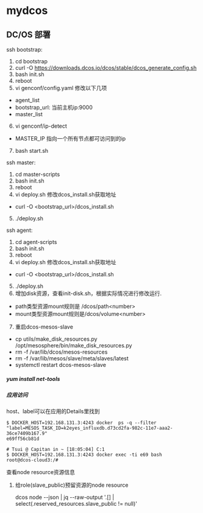 # mydcos

## DC/OS 部署

ssh bootstrap:

1. cd bootstrap
2. curl -O https://downloads.dcos.io/dcos/stable/dcos_generate_config.sh
3. bash init.sh
4. reboot
5. vi genconf/config.yaml 修改以下几项
  * agent_list
  * bootstrap_url: 当前主机ip:9000
  * master_list
6. vi genconf/ip-detect
  * MASTER_IP 指向一个所有节点都可访问到的ip
7. bash start.sh

ssh master:

1. cd master-scripts
2. bash init.sh
3. reboot
4. vi deploy.sh 修改dcos_install.sh获取地址
  * curl -O \<bootstrap_url>/dcos_install.sh
5. ./deploy.sh


ssh agent:

1. cd agent-scripts
2. bash init.sh
3. reboot
4. vi deploy.sh 修改dcos_install.sh获取地址
  * curl -O \<bootstrap_url>/dcos_install.sh
5. ./deploy.sh
6. 增加disk资源，查看init-disk.sh，根据实际情况进行修改运行.
  * path类型资源mount规则是 /dcos/path\<number>
  * mount类型资源mount规则是/dcos/volume\<number>
7. 重启dcos-mesos-slave
  * cp utils/make_disk_resources.py /opt/mesosphere/bin/make_disk_resources.py
  * rm -f /var/lib/dcos/mesos-resources
  * rm -f /var/lib/mesos/slave/meta/slaves/latest
  * systemctl restart dcos-mesos-slave



##### yum install net-tools

##### 应用访问

host、label可以在应用的Details里找到

```shell
$ DOCKER_HOST=192.168.131.3:4243 docker  ps -q --filter "label=MESOS_TASK_ID=k2eyes_influxdb.d73cd2fa-982c-11e7-aaa2-36ce7409b167.9"
e69ff56cb81d

# Tsui @ Capitan in ~ [18:05:04] C:1
$ DOCKER_HOST=192.168.131.3:4243 docker exec -ti e69 bash
root@dcos-cloud3:/#
```

查看node resource资源信息

1. 给role(slave_public)预留资源的node resource

    dcos node --json | jq --raw-output '.[] | select(.reserved_resources.slave_public != null)'